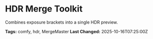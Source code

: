 # HDR Merge Toolkit

Combines exposure brackets into a single HDR preview.

**Tags:** comfy, hdr, MergeMaster
**Last Changed:** 2025-10-16T07:25:00Z
